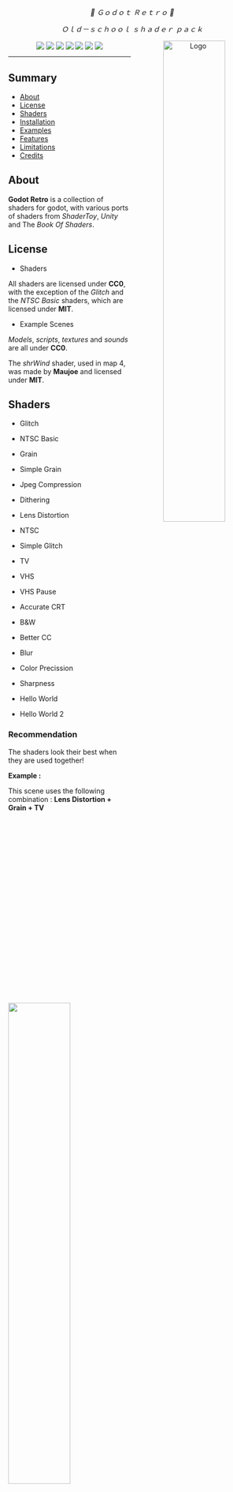 <div align="center">
    <p align="center"> <i> 💜 Ｇｏｄｏｔ Ｒｅｔｒｏ 💜 </i> </p>
    <p align="center"> <i> Ｏｌｄ－ｓｃｈｏｏｌ ｓｈａｄｅｒ ｐａｃｋ </i> </p>
    <img src="https://user-images.githubusercontent.com/56614267/187816590-4fc9e419-84ba-4082-bfaf-e6f02001824d.png" alt="Logo" align="right" width="50%"></img>
    <img src="https://img.shields.io/badge/license-CC0%20&%20MIT-b339e3?style=flat-square" align="center"></img>
    <img src="https://img.shields.io/github/stars/Ahopness/GodotRetro?color=b339e3&style=flat-square" align="center"></img>
    <img src="https://img.shields.io/github/forks/Ahopness/GodotRetro?color=b339e3&style=flat-square" align="center"></img>
    <img src="https://img.shields.io/badge/version-3.5.0-b339e3?style=flat-square" align="center"></img>
    <img src="https://img.shields.io/github/repo-size/Ahopness/GodotRetro?color=b339e3&style=flat-square" align="center"></img>
    <img src="https://img.shields.io/github/last-commit/Ahopness/GodotRetro?color=b339e3&style=flat-square" align="center"></img>
    <img src="https://img.shields.io/badge/Twitter-Ahopness-b339e3?style=flat-square" align="center"></img>
    <hr>
</div>

## Summary

* [About](#about)
* [License](#license)
* [Shaders](#shaders)
* [Installation](#installation)
* [Examples](#examples)
* [Features](#features)
* [Limitations](#limitations)
* [Credits](#credits)



## About

**Godot Retro** is a collection of shaders for godot, with various ports of shaders from *ShaderToy*, *Unity* and The *Book Of Shaders*. 



## License

* Shaders

All shaders are licensed under **CC0**, with the exception of the *Glitch* and the *NTSC Basic* shaders, which are licensed under **MIT**. 

* Example Scenes

*Models*, *scripts*, *textures* and *sounds* are all under **CC0**.

The *shrWind* shader, used in map 4, was made by **Maujoe** and licensed under **MIT**.



## Shaders

- Glitch

- NTSC Basic

- Grain

- Simple Grain

- Jpeg Compression

- Dithering

- Lens Distortion

- NTSC

- Simple Glitch

- TV

- VHS

- VHS Pause

- Accurate CRT

- B&W

- Better CC

- Blur

- Color Precission

- Sharpness

- Hello World

- Hello World 2

### Recommendation

The shaders look their best when they are used together!

**Example :**

This scene uses the following combination : **Lens Distortion + Grain + TV**

<img src="https://user-images.githubusercontent.com/56614267/138868860-0a105613-279c-4918-84b1-a1208ad206f8.png" width="50%"></img>

And this scene uses this combination : **Lens Distortion + Sharpness + NTSC**

<img src="https://user-images.githubusercontent.com/56614267/138868037-8d0ec41a-9e59-47ec-9873-fc9a2ff014b9.gif" width="50%"></img>


- Tip 1 : **Sharpness** is a must have when using any of the *TV*, *VHS* or the *NTSC* shaders for getting a more realistic retro effect!

- Tip 2 : **Lens Distortion** and a high FOV looks like the old MTV 2000 blumbers aesthetics if used correctly!

- Tip 3 : Be careful with **Grain**! It can get very messy if you aren't careful!

- Tip 4 : All shaders can be used beyond their default range values, just open the shader code and adjust the numbers inside the *hint_range()* function in the variables section.

- Tip 5 : **ALWAYS** check the headers of the shaders you are using, there's information about the *compatibility*, *credits* and *licensing*!



## Installation

**How to use a shader included in this collection in your projects** :

1. Copy the *GodotRetro* folder to your project (can be added anywhere in the filesystem)


***For normal shader*** :

2. Just add the shader to a *ShaderMaterial*.


***For screen space shaders*** :

2. Create a *ColorRect* and make it a *FullRect* in the *Layout* options

3. Assign the preferred shader to the *ShaderMaterial* property of the *ColorRect*.


**Example :**

![example](https://i.imgur.com/sSti5i8.png)


**You have successfully applied your first shader!!** Have fun!


### DISCLAMER :

- To use 2 or more shaders at the same time, you gotta use a BackBufferCopy set as Viewport for each shader.
- 
- For UI, make sure to set it above the shaders for them to be affected by the shaders for more uniformity and immersion.



## Examples

5 free and easy to learn example scenes are included in this collection.

<div align="center">
   <img src="https://user-images.githubusercontent.com/56614267/138868105-6b24ea23-ba13-4160-b936-35a43f9993d5.gif" align="center" width="30%"></img>
   <img src="https://user-images.githubusercontent.com/56614267/138868168-803a3cd0-82c9-4b83-8e1e-9bc614d5681c.png" align="center" width="30%"></img>
   <img src="https://user-images.githubusercontent.com/56614267/187816644-c782709d-87d3-4d74-8b16-659a700fb408.png" align="center" width="30%"></img>
</div>

**General controls**:

|    ESC    |
|-----------|
| Quit Game |

**Map 1 controls**:

|    W   |     A     |     S     |     D      |     E     |     Q     | Shift |
|--------|-----------|-----------|------------|-----------|-----------|-------|
| Foward | Turn Left | Backwards | Turn Right | Walk Left | Walk Left |  Run  |

**Map 4 controls**:

|     A     |     D      |
|-----------|------------|
| Move Left | Move Right |



## Features

 - **22** easy to use godot shaders

 - 5 well done **example projects**



## Limitations

Unfortunately, some shaders arent 100% perfect.

 - Some shaders may not work in GLES2, please check the respective shader's header inside the shader code tab for more information!



## Credits 

Shaders ported by : **Ahopness ([@ahopness](http://twitter.com/ahopness "My Twitter Account"))**

*B&W* shader was originally made by : **demofox (ShaderToy)**

*Color Precission* shader was originally made by : **abelcamarena (ShaderToy)**

*Jpeg Compression* shader was originally made by : **paniq (ShaderToy)**

*Better CC* shader was originally made by **Wunkolo(ShaderToy)**

*Lens Distortion* shader was originally made by **jcant0n(ShaderToy)**

*Sharpness* shader was originally made by **Nihilistic_Furry(ShaderToy)**

*Grain* shader was originally made by **spl!te(GitHub) & martinsh(Personal Blog)**

*Simple Grain* shader was originally made by : **juniorxsound (ShaderToy)**

*TV* shader was originally made by : **ehj1 (ShaderToy)**

*VHS* shader was originally made by : **FMS_Cat (ShaderToy)**

*VHS Pause* shader was originally made by : **caaaaaaarter (ShaderToy)**

*NTSC* shader was originally made by : **ompuco (ShaderToy)**

*NTSC Basic* shader was originally made by : **keijiro (Github)**

*Glitch* shader was originally made by : **keijiro (GitHub)**

*Simple Glitch* shader was originally made by : **Gaktan (ShaderToy)**

*Blur* shader was originally made by : **jcant0n (ShaderToy)**

*Hello World* and *Hello World 2* shaders were originally made by : **Patricio Gonzalez Vivo** 

